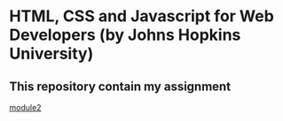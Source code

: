 # HTML, CSS and Javascript for Web Developers (by Johns Hopkins University)

This repository contain my assignment
--------------------------------------------
[module2](https://amirdh17.github.io/Coursera_web_dev/m2_sol/)
